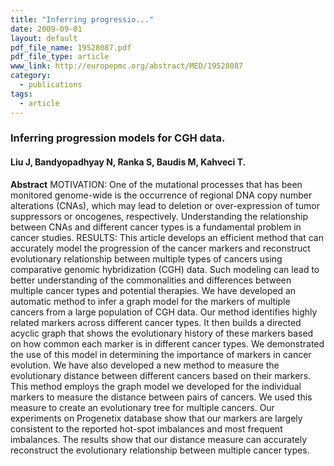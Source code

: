 ```yaml
---
title: "Inferring progressio..."
date: 2009-09-01
layout: default
pdf_file_name: 19528087.pdf
pdf_file_type: article
www_link: http://europepmc.org/abstract/MED/19528087
category:
  - publications
tags:
  - article
---
```


### Inferring progression models for CGH data.
#### Liu J, Bandyopadhyay N, Ranka S, Baudis M, Kahveci T.

**Abstract** MOTIVATION: One of the mutational processes that has been monitored genome-wide is the occurrence of regional DNA copy number alterations (CNAs), which may lead to deletion or over-expression of tumor suppressors or oncogenes, respectively. Understanding the relationship between CNAs and different cancer types is a fundamental problem in cancer studies. RESULTS: This article develops an efficient method that can accurately model the progression of the cancer markers and reconstruct evolutionary relationship between multiple types of cancers using comparative genomic hybridization (CGH) data. Such modeling can lead to better understanding of the commonalities and differences between multiple cancer types and potential therapies. We have developed an automatic method to infer a graph model for the markers of multiple cancers from a large population of CGH data. Our method identifies highly related markers across different cancer types. It then builds a directed acyclic graph that shows the evolutionary history of these markers based on how common each marker is in different cancer types. We demonstrated the use of this model in determining the importance of markers in cancer evolution. We have also developed a new method to measure the evolutionary distance between different cancers based on their markers. This method employs the graph model we developed for the individual markers to measure the distance between pairs of cancers. We used this measure to create an evolutionary tree for multiple cancers. Our experiments on Progenetix database show that our markers are largely consistent to the reported hot-spot imbalances and most frequent imbalances. The results show that our distance measure can accurately reconstruct the evolutionary relationship between multiple cancer types.

